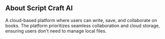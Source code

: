 ## About Script Craft AI

A cloud-based platform where users can write, save, and collaborate on books. The platform prioritizes seamless collaboration and cloud storage, ensuring users don't need to manage local files.
